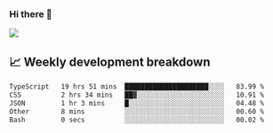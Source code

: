 ### Hi there 👋
<img align="center" src="https://github-readme-stats.vercel.app/api?username=Tumao727&show_icons=true&hide_title=true&theme=dracula" />


## 📈 Weekly development breakdown
<!--START_SECTION:waka-->

```txt
TypeScript   19 hrs 51 mins  █████████████████████░░░░   83.99 %
CSS          2 hrs 34 mins   ██▓░░░░░░░░░░░░░░░░░░░░░░   10.91 %
JSON         1 hr 3 mins     █░░░░░░░░░░░░░░░░░░░░░░░░   04.48 %
Other        8 mins          ░░░░░░░░░░░░░░░░░░░░░░░░░   00.60 %
Bash         0 secs          ░░░░░░░░░░░░░░░░░░░░░░░░░   00.02 %
```

<!--END_SECTION:waka-->